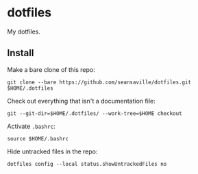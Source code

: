 # dotfiles

My dotfiles.

## Install

Make a bare clone of this repo:

```
git clone --bare https://github.com/seansaville/dotfiles.git $HOME/.dotfiles
```

Check out everything that isn't a documentation file:

```
git --git-dir=$HOME/.dotfiles/ --work-tree=$HOME checkout
```

Activate `.bashrc`:

```
source $HOME/.bashrc
```

Hide untracked files in the repo:

```
dotfiles config --local status.showUntrackedFiles no
```

